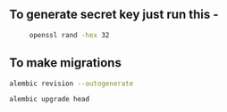 ## To generate secret key just run this -

```bash
     openssl rand -hex 32
```
## To make migrations 
```bash
alembic revision --autogenerate
```
```bash
alembic upgrade head
```

